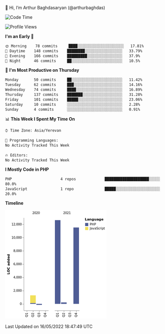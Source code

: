👋 Hi, I’m Arthur Baghdasaryan (@arthurbaghdas)


<!--START_SECTION:waka-->
![Code Time](http://img.shields.io/badge/Code%20Time-0%20secs-blue)

![Profile Views](http://img.shields.io/badge/Profile%20Views-0-blue)

**I'm an Early 🐤** 

```text
🌞 Morning    78 commits     ████░░░░░░░░░░░░░░░░░░░░░   17.81% 
🌆 Daytime    148 commits    ████████░░░░░░░░░░░░░░░░░   33.79% 
🌃 Evening    166 commits    █████████░░░░░░░░░░░░░░░░   37.9% 
🌙 Night      46 commits     ██░░░░░░░░░░░░░░░░░░░░░░░   10.5%

```
📅 **I'm Most Productive on Thursday** 

```text
Monday       50 commits     ██░░░░░░░░░░░░░░░░░░░░░░░   11.42% 
Tuesday      62 commits     ███░░░░░░░░░░░░░░░░░░░░░░   14.16% 
Wednesday    74 commits     ████░░░░░░░░░░░░░░░░░░░░░   16.89% 
Thursday     137 commits    ███████░░░░░░░░░░░░░░░░░░   31.28% 
Friday       101 commits    █████░░░░░░░░░░░░░░░░░░░░   23.06% 
Saturday     10 commits     ░░░░░░░░░░░░░░░░░░░░░░░░░   2.28% 
Sunday       4 commits      ░░░░░░░░░░░░░░░░░░░░░░░░░   0.91%

```


📊 **This Week I Spent My Time On** 

```text
⌚︎ Time Zone: Asia/Yerevan

💬 Programming Languages: 
No Activity Tracked This Week

🔥 Editors: 
No Activity Tracked This Week

```

**I Mostly Code in PHP** 

```text
PHP                      4 repos             ████████████████████░░░░░   80.0% 
JavaScript               1 repo              █████░░░░░░░░░░░░░░░░░░░░   20.0%

```


**Timeline**

![Chart not found](https://raw.githubusercontent.com/arthurbaghdas/arthurbaghdas/main/charts/bar_graph.png) 


 Last Updated on 16/05/2022 18:47:49 UTC
<!--END_SECTION:waka-->
